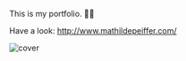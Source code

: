 This is my portfolio. 👩‍💻

Have a look: http://www.mathildepeiffer.com/ 


![cover](https://user-images.githubusercontent.com/86634734/136648381-3dee1894-e19f-4952-b6f6-69f59ccdc3e5.jpg)

